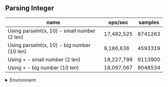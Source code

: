 ## Parsing Integer

|name|ops/sec|samples|
|-|-|-|
|Using parseInt(x, 10) - small number (2 len)|17,482,525|8741263|
|Using parseInt(x, 10) - big number (10 len)|9,186,636|4593319|
|Using + - small number (2 len)|18,227,799|9113900|
|Using + - big number (10 len)|18,097,067|9048534|


<details>
<summary>Environment</summary>

* __Machine:__ linux x64 | 4 vCPUs | 7.6GB Mem
* __Run:__ Mon Sep 02 2024 16:40:47 GMT+0000 (Coordinated Universal Time)
</details>

<!--
{"environment":{"platform":"linux","arch":"x64","cpus":4,"totalMemory":7.588970184326172},"benchmarks":[{"name":"Using parseInt(x, 10) - small number (2 len)","opsSec":17482525.22654603,"samples":8741263},{"name":"Using parseInt(x, 10) - big number (10 len)","opsSec":9186636.588682316,"samples":4593319},{"name":"Using + - small number (2 len)","opsSec":18227799.937256847,"samples":9113900},{"name":"Using + - big number (10 len)","opsSec":18097067.89240274,"samples":9048534}]}-->
